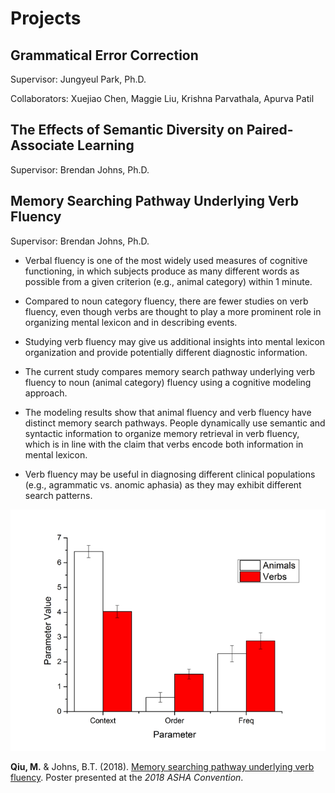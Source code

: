 # Projects

## Grammatical Error Correction
Supervisor: Jungyeul Park, Ph.D.

Collaborators: Xuejiao Chen, Maggie Liu, Krishna Parvathala, Apurva Patil

## The Effects of Semantic Diversity on Paired-Associate Learning
Supervisor: Brendan Johns, Ph.D.

## Memory Searching Pathway Underlying Verb Fluency
Supervisor: Brendan Johns, Ph.D.
- Verbal fluency is one of the most widely used measures of cognitive functioning, in which subjects produce as many different words as possible from a given criterion (e.g., animal category) within 1 minute.

- Compared to noun category fluency, there are fewer studies on verb fluency, even though verbs are thought to play a more prominent role in organizing mental lexicon and in describing events.

- Studying verb fluency may give us additional insights into mental lexicon organization and provide potentially different diagnostic information.

- The current study compares memory search pathway underlying verb fluency to noun (animal category) fluency using a cognitive modeling approach.

- The modeling results show that animal fluency and verb fluency have distinct memory search pathways. People dynamically use semantic and syntactic information to organize memory retrieval in verb fluency, which is in line with the claim that verbs encode both information in mental lexicon. 

- Verb fluency may be useful in diagnosing different clinical populations (e.g., agrammatic vs. anomic aphasia) as they may exhibit different search patterns.

![alt text](../pub/vf.png "Verb Fluency")

**Qiu, M.** & Johns, B.T. (2018). [Memory searching pathway underlying verb fluency](../pub/Qiu_Johns_ASHA_2018.pdf). Poster presented at the *2018 ASHA Convention*.

